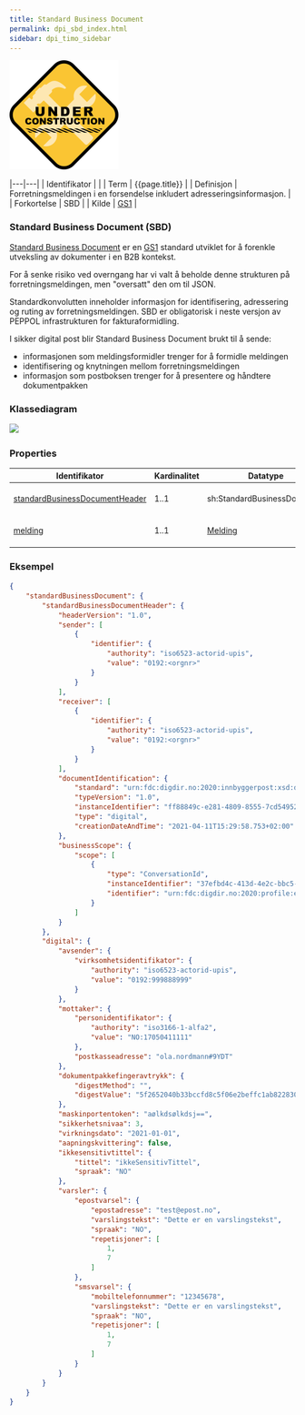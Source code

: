 ```yaml
---
title: Standard Business Document
permalink: dpi_sbd_index.html
sidebar: dpi_timo_sidebar
---
```


![](/images/dpi/underarbeide.png)

|---|---|
| Identifikator | |
| Term          | {{page.title}} |
| Definisjon    | Forretningsmeldingen i en forsendelse inkludert adresseringsinformasjon. |
| Forkortelse   | SBD |
| Kilde         | [GS1](http://www.gs1.org) |

### Standard Business Document (SBD)

[Standard Business
Document](http://www.gs1.org/ecom/standards/guidelines#s2) er en
[GS1](http://www.gs1.org) standard utviklet for å forenkle utveksling av
dokumenter i en B2B kontekst.  


For å senke risiko ved overngang har vi valt å beholde denne strukturen på forretningsmeldingen, men "oversatt" den om til JSON.

Standardkonvolutten inneholder informasjon for identifisering,
adressering og ruting av forretningsmeldingen. SBD er obligatorisk i
neste versjon av PEPPOL infrastrukturen for fakturaformidling.

I sikker digital post blir Standard Business Document brukt til å sende:

* informasjonen som meldingsformidler trenger for å formidle
meldingen
* identifisering og knytningen mellom forretningsmeldingen
* informasjon som postboksen trenger for å presentere og håndtere
dokumentpakken

### Klassediagram

[![](uml_diagram.jpg)](uml_diagram.jpg)

### Properties

| Identifikator                                                    | Kardinalitet | Datatype                    | Kommentar                                                                          |
| ---------------------------------------------------------------- | ------------ | --------------------------- | ---------------------------------------------------------------------------------- |
| [standardBusinessDocumentHeader](dpi_sbdh.html) | 1..1         | sh:StandardBusinessDocument | Informasjon for å formidle postforsendelsen                                        |
| [melding](dpi_forretiningsmelding_index.html)      | 1..1         | [Melding](dpi_forretiningsmelding_index.html) | Forretningsmelding identifisert i [documentIdentification](dpi_documentidentification.html) |


### Eksempel
```json
{
    "standardBusinessDocument": {
        "standardBusinessDocumentHeader": {
            "headerVersion": "1.0",
            "sender": [
                {
                    "identifier": {
                        "authority": "iso6523-actorid-upis",
                        "value": "0192:<orgnr>"
                    }
                }
            ],
            "receiver": [
                {
                    "identifier": {
                        "authority": "iso6523-actorid-upis",
                        "value": "0192:<orgnr>"
                    }
                }
            ],
            "documentIdentification": {
                "standard": "urn:fdc:digdir.no:2020:innbyggerpost:xsd:digital::digital##urn:fdc:digdir.no:2020:innbyggerpost:schema:digital::1.0",
                "typeVersion": "1.0",
                "instanceIdentifier": "ff88849c-e281-4809-8555-7cd54952b916",
                "type": "digital",
                "creationDateAndTime": "2021-04-11T15:29:58.753+02:00"
            },
            "businessScope": {
                "scope": [
                    {
                        "type": "ConversationId",
                        "instanceIdentifier": "37efbd4c-413d-4e2c-bbc5-257ef4a65a45",
                        "identifier": "urn:fdc:digdir.no:2020:profile:egovernment:innbyggerpost:digital:ver1.0"
                    }
                ]
            }
        },
        "digital": {
            "avsender": {
                "virksomhetsidentifikator": {
                    "authority": "iso6523-actorid-upis",
                    "value": "0192:999888999"
                }
            },
            "mottaker": {
                "personidentifikator": {
                    "authority": "iso3166-1-alfa2",
                    "value": "NO:17050411111"
                },
                "postkasseadresse": "ola.nordmann#9YDT"
            },
            "dokumentpakkefingeravtrykk": {
                "digestMethod": "",
                "digestValue": "5f2652040b33bccfd8c5f06e2beffc1ab822830807e8d0f0b721503e60df0eb6"
            },
            "maskinportentoken": "aølkdsølkdsj==",
            "sikkerhetsnivaa": 3,
            "virkningsdato": "2021-01-01",
            "aapningskvittering": false,
            "ikkesensitivtittel": {
                "tittel": "ikkeSensitivTittel",
                "spraak": "NO"
            },
            "varsler": {
                "epostvarsel": {
                    "epostadresse": "test@epost.no",
                    "varslingstekst": "Dette er en varslingstekst",
                    "spraak": "NO",
                    "repetisjoner": [
                        1,
                        7
                    ]
                },
                "smsvarsel": {
                    "mobiltelefonnummer": "12345678",
                    "varslingstekst": "Dette er en varslingstekst",
                    "spraak": "NO",
                    "repetisjoner": [
                        1,
                        7
                    ]
                }
            }
        }
    }
}
```